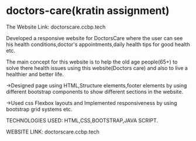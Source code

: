 # doctors-care(kratin assignment)
The Website Link: doctorscare.ccbp.tech




Developed a responsive website for DoctorsCare where the user can see his health conditions,doctor's appointments,daily health tips for good health etc.



The main concept for this website is to help the old age people(65+) to solve there health issues using this website(Doctors care)  and also to live a healthier and better life.



->Designed page using HTML,Structure elements,footer elements by using different bootstrap components to show different sections in the website.


->Used css Flexbox layouts and Implemented responsiveness by using bootstrap grid systems etc.



TECHNOLOGIES USED:  HTML,CSS,BOOTSTRAP,JAVA SCRIPT.




WEBSITE LINK: doctorscare.ccbp.tech
